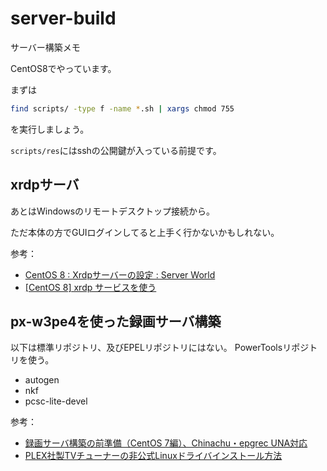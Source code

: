 # server-build
サーバー構築メモ

CentOS8でやっています。

まずは
```sh
find scripts/ -type f -name *.sh | xargs chmod 755
```
を実行しましょう。

`scripts/res`にはsshの公開鍵が入っている前提です。


## xrdpサーバ
あとはWindowsのリモートデスクトップ接続から。

ただ本体の方でGUIログインしてると上手く行かないかもしれない。

参考：
- [CentOS 8 : Xrdpサーバーの設定 : Server World](https://www.server-world.info/query?os=CentOS_8&p=desktop&f=3)
- [[CentOS 8] xrdp サービスを使う](https://bitwalk.blogspot.com/2019/10/centos-8-xrdp.html)



## px-w3pe4を使った録画サーバ構築

以下は標準リポジトリ、及びEPELリポジトリにはない。
PowerToolsリポジトリを使う。
- autogen
- nkf
- pcsc-lite-devel

参考：
- [録画サーバ構築の前準備（CentOS 7編）、Chinachu・epgrec UNA対応](https://www.jifu-labo.net/2015/09/centos7_pre/)
- [PLEX社製TVチューナーの非公式Linuxドライバインストール方法 ](https://www.jifu-labo.net/2019/01/unofficial_plex_driver/)
